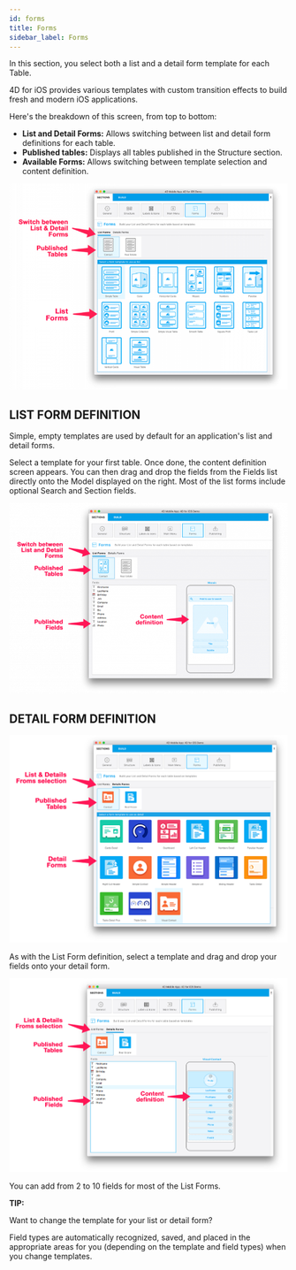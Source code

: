 ```yaml
---
id: forms
title: Forms
sidebar_label: Forms
---
```


In this section, you select both a list and a detail form template for each Table.

4D for iOS provides various templates with custom transition effects to build fresh and modern iOS applications.

Here's the breakdown of this screen, from top to bottom:

* <b>List and Detail Forms:</b> Allows switching between list and detail form definitions for each table.
* <b>Published tables:</b> Displays all tables published in the Structure section. 
* <b>Available Forms:</b> Allows switching between template selection and content definition.

![alt-text](assets/project-editor/Forms-section-templates-selection-4D-for-iOS.png)

## LIST FORM DEFINITION

Simple, empty templates are used by default for an application's list and detail forms.

Select a template for your first table.
Once done, the content definition screen appears.
You can then drag and drop the fields from the Fields list directly onto the Model displayed on the right.
Most of the list forms include optional Search and Section fields.

![alt-text](assets/project-editor/Forms-section-content-definition-4D-for-iOS.png)

## DETAIL FORM DEFINITION

![alt-text](assets/project-editor/Forms-section-detail-form-templates-selection-4D-for-iOS.png)

As with the List Form definition, select a template and drag and drop your fields onto your detail form.

![alt-text](assets/project-editor/Forms-section-detail-form-content-definition-4D-for-iOS.png)

You can add from 2 to 10 fields for most of the List Forms.


<div class = "tips">
<b>TIP:</b>

Want to change the template for your list or detail form? 

Field types are automatically recognized, saved, and placed in the appropriate areas for you (depending on the template and field types) when you change templates.
</div>